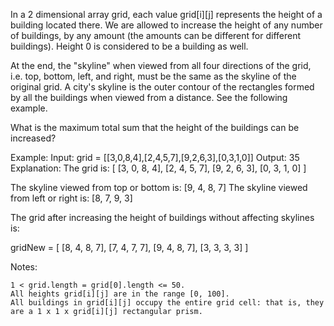 In a 2 dimensional array grid, each value grid[i][j] represents the height of a building located there. We are allowed to increase the height of any number of buildings, by any amount (the amounts can be different for different buildings). Height 0 is considered to be a building as well. 

At the end, the "skyline" when viewed from all four directions of the grid, i.e. top, bottom, left, and right, must be the same as the skyline of the original grid. A city's skyline is the outer contour of the rectangles formed by all the buildings when viewed from a distance. See the following example.

What is the maximum total sum that the height of the buildings can be increased?

Example:
Input: grid = [[3,0,8,4],[2,4,5,7],[9,2,6,3],[0,3,1,0]]
Output: 35
Explanation: 
The grid is:
[ [3, 0, 8, 4], 
  [2, 4, 5, 7],
  [9, 2, 6, 3],
  [0, 3, 1, 0] ]

The skyline viewed from top or bottom is: [9, 4, 8, 7]
The skyline viewed from left or right is: [8, 7, 9, 3]

The grid after increasing the height of buildings without affecting skylines is:

gridNew = [ [8, 4, 8, 7],
            [7, 4, 7, 7],
            [9, 4, 8, 7],
            [3, 3, 3, 3] ]

Notes:

    1 < grid.length = grid[0].length <= 50.
    All heights grid[i][j] are in the range [0, 100].
    All buildings in grid[i][j] occupy the entire grid cell: that is, they are a 1 x 1 x grid[i][j] rectangular prism.

